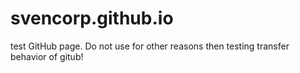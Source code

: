 # svencorp.github.io
test GitHub page. Do not use for other reasons then testing transfer behavior of gitub!
